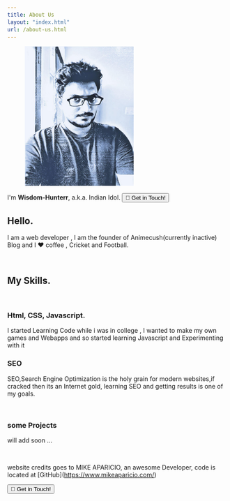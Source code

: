 ```yaml
---
title: About Us
layout: "index.html"
url: /about-us.html
---
```


<figure >
 <img src ="/images/5038759d-6716-40c2-b0ec-8873d008086e.jpg" alt= "profile" width="250" height="320">
</figure>

I'm **Wisdom-Hunterr**, a.k.a. Indian Idol. <a href="https://twitter.com/crybird4/" class="ma-button"><button> 👋 Get in Touch!</button></a>
<h2>Hello.</h2>
          <p class="intro">I am a web developer , I am the founder of Animecush(currently inactive) Blog and I ❤️ coffee , Cricket and  Football.</p>

<br>

 <h2>My Skills.</h2>
 <br>
            <h3>Html, CSS, Javascript.</h3>
           I started Learning Code while i was in college , I wanted to make my own games and Webapps and so started learning Javascript and Experimenting with it 

<div>

<h3>SEO</h3>
<div>
<p>SEO,Search Engine Optimization is the holy grain for modern websites,if cracked then its an Internet gold, learning SEO and getting results is one of my goals.</p>
</div> 

<br>
<h3>some Projects</h3>

will add soon ...

<br>


website credits goes to <!--StartFragment-->MIKE APARICIO<!--EndFragment-->, an awesome Developer, code is located at \[GitHub](https://www.mikeaparicio.com/)

<!--EndFragment-->
    

<a href="https://twitter.com/crybird4/" class="ma-button"><button> 👋 Get in Touch!</button></a>